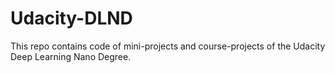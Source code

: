 # Udacity-DLND

This repo contains code of mini-projects and course-projects of the Udacity Deep Learning Nano Degree.
